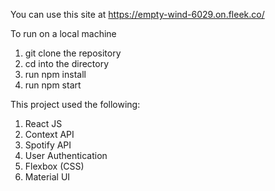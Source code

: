 You can use this site at https://empty-wind-6029.on.fleek.co/

To run on a local machine
1. git clone the repository
2. cd into the directory
3. run npm install
4. run npm start

This project used the following:

1. React JS
2. Context API
3. Spotify API
4. User Authentication
5. Flexbox (CSS)
6. Material UI